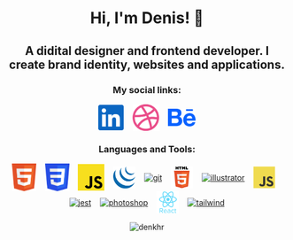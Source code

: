 <h1 align="center">Hi, I'm Denis! 👋</h1>
<h2 align="center">A didital designer and frontend developer. I create brand identity, websites and applications.</h2>

<h3 align="center">My social links:</h3>
<div align="center">
<a href="https://linkedin.com/in/deniskhramov"><img align="center" src="https://raw.githubusercontent.com/denkhr/denkhr/main/linkedin.svg" alt="linkedin link" height="46" width="46"/></a> <span>  </span>
<a href="https://dribbble.com/deniskhramov"><img align="center" src="https://raw.githubusercontent.com/denkhr/denkhr/main/dribbble.svg" alt="dribbble link" height="48" width="48"/></a> <span>  </span>
<a href="https://www.behance.net/deniskhramov"><img align="center" src="https://raw.githubusercontent.com/denkhr/denkhr/main/behance.svg" alt="behance link" height="auto" width="50"/></a>
</div>

<h3 align="center">Languages and Tools:</h3>
<div align="center"> 
<a href="https://developer.mozilla.org/en-US/docs/Glossary/HTML5"> <img align="center" src="https://raw.githubusercontent.com/denkhr/denkhr/main/icons/html5.svg" alt="html 5" width="auto" height="50"/></a>  <span>  </span>
<a href="https://developer.mozilla.org/en-US/docs/Web/CSS"> <img align="center" src="https://raw.githubusercontent.com/denkhr/denkhr/main/icons/css3.svg" alt="css 3" width="auto" height="50"/></a>  <span>  </span>
<a href="https://developer.mozilla.org/en-US/docs/Web/JavaScript"> <img align="center" src="https://raw.githubusercontent.com/denkhr/denkhr/main/icons/js.svg" alt="java script" width="48" height="48"/></a>  <span>  </span>
<a href="https://www.figma.com/"> <img align="center" src="https://raw.githubusercontent.com/denkhr/denkhr/main/icons/jquery.svg" alt="jquery" width="40" height="40"/></a>  <span>  </span>
<a href="https://git-scm.com/"> <img align="center" src="https://www.vectorlogo.zone/logos/git-scm/git-scm-icon.svg" alt="git" width="40" height="40"/></a>  <span>  </span>
<a href="https://www.w3.org/html/"> <img align="center" src="https://raw.githubusercontent.com/devicons/devicon/master/icons/html5/html5-original-wordmark.svg" alt="html5" width="40" height="40"/></a>  <span>  </span>
<a href="https://www.adobe.com/in/products/illustrator.html"> <img align="center" src="https://www.vectorlogo.zone/logos/adobe_illustrator/adobe_illustrator-icon.svg" alt="illustrator" width="40" height="40"/></a>  <span>  </span>
<a href="https://developer.mozilla.org/en-US/docs/Web/JavaScript"> <img align="center" src="https://raw.githubusercontent.com/devicons/devicon/master/icons/javascript/javascript-original.svg" alt="javascript" width="40" height="40"/></a>  <span>  </span>
<a href="https://jestjs.io"> <img align="center" src="https://www.vectorlogo.zone/logos/jestjsio/jestjsio-icon.svg" alt="jest" width="40" height="40"/></a>  <span>  </span>
<a href="https://www.photoshop.com/en"> <img align="center" rc="https://raw.githubusercontent.com/devicons/devicon/master/icons/photoshop/photoshop-line.svg" alt="photoshop" width="40" height="40"/></a>  <span>  </span>
<a href="https://reactjs.org/"> <img align="center" src="https://raw.githubusercontent.com/devicons/devicon/master/icons/react/react-original-wordmark.svg" alt="react" width="40" height="40"/></a>  <span>  </span>
<a href="https://tailwindcss.com/"> <img align="center" src="https://www.vectorlogo.zone/logos/tailwindcss/tailwindcss-icon.svg" alt="tailwind" width="40" height="40"/></a> 
</div>

<div><p> </p></div>

<div align="center"><img align="center" src="https://github-readme-stats.vercel.app/api/top-langs?username=denkhr&show_icons=true&locale=en&layout=compact" alt="denkhr" /></div>
